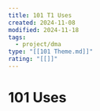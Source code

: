 ```yaml
---
title: 101 T1 Uses
created: 2024-11-08
modified: 2024-11-18
tags:
  - project/dma
type: "[[101 Theme.md]]"
rating: "[[]]"
---
```

# 101 Uses
